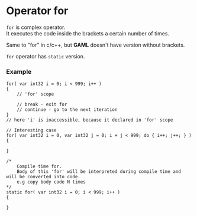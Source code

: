 # Operator for

`for` is complex operator. \
It executes the code inside the brackets a certain number of times.

Same to "for" in c/c++, but **GAML** doesn't have version without brackets.

`for` operator has `static` version.

### Example

```
for( var int32 i = 0; i < 999; i++ )
{
	// 'for' scope

	// break - exit for
	// continue - go to the next iteration
}
// here 'i' is inaccessible, because it declared in 'for' scope
```

```
// Interesting case
for( var int32 i = 0, var int32 j = 0; i + j < 999; do { i++; j++; } )
{
	
}
```

```
/*
	Compile time for.
	Body of this 'for' will be interpreted during compile time and will be converted into code.
	e.g copy body code N times
*/
static for( var int32 i = 0; i < 999; i++ )
{

}
```
